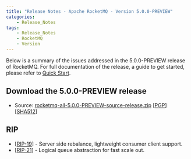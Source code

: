 ```yaml
---
title: "Release Notes - Apache RocketMQ - Version 5.0.0-PREVIEW"
categories:
    - Release_Notes
tags:
    - Release_Notes
    - RocketMQ
    - Version
---
```


Below is a summary of the issues addressed in the 5.0.0-PREVIEW release of RocketMQ. For full documentation of the release, a guide to get started, please refer to <a href='/docs/quick-start/'>Quick Start</a>.


<h2> Download the 5.0.0-PREVIEW release</h2>

* Source: [rocketmq-all-5.0.0-PREVIEW-source-release.zip](https://archive.apache.org/dist/rocketmq/5.0.0-PREVIEW/rocketmq-all-5.0.0-PREVIEW-source-release.zip) [[PGP](https://archive.apache.org/dist/rocketmq/5.0.0-PREVIEW/rocketmq-all-5.0.0-PREVIEW-source-release.zip.asc)] [[SHA512](https://archive.apache.org/dist/rocketmq/5.0.0-PREVIEW/rocketmq-all-5.0.0-PREVIEW-source-release.zip.sha512)]

## RIP
<ul>
<li>[<a href='https://github.com/apache/rocketmq/wiki/%5BRIP-19%5D-Server-side-rebalance,--lightweight-consumer-client-support'>RIP-19</a>] -  Server side rebalance, lightweight consumer client support.
</li>
<li>[<a href='https://github.com/apache/rocketmq/wiki/RIP-21-logical-queue-abstraction-for-fast-scale-out'>RIP-21</a>] -  Logical queue abstraction for fast scale out.
</li>
</ul>